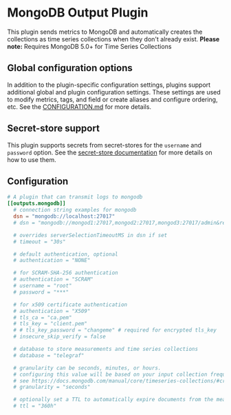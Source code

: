 # MongoDB Output Plugin

This plugin sends metrics to MongoDB and automatically creates the collections
as time series collections when they don't already exist.  **Please note:**
Requires MongoDB 5.0+ for Time Series Collections

## Global configuration options <!-- @/docs/includes/plugin_config.md -->

In addition to the plugin-specific configuration settings, plugins support
additional global and plugin configuration settings. These settings are used to
modify metrics, tags, and field or create aliases and configure ordering, etc.
See the [CONFIGURATION.md][CONFIGURATION.md] for more details.

[CONFIGURATION.md]: ../../../docs/CONFIGURATION.md#plugins

## Secret-store support

This plugin supports secrets from secret-stores for the `username` and
`password` option.
See the [secret-store documentation][SECRETSTORE] for more details on how
to use them.

[SECRETSTORE]: ../../../docs/CONFIGURATION.md#secret-store-secrets

## Configuration

```toml @sample.conf
# A plugin that can transmit logs to mongodb
[[outputs.mongodb]]
  # connection string examples for mongodb
  dsn = "mongodb://localhost:27017"
  # dsn = "mongodb://mongod1:27017,mongod2:27017,mongod3:27017/admin&replicaSet=myReplSet&w=1"

  # overrides serverSelectionTimeoutMS in dsn if set
  # timeout = "30s"

  # default authentication, optional
  # authentication = "NONE"

  # for SCRAM-SHA-256 authentication
  # authentication = "SCRAM"
  # username = "root"
  # password = "***"

  # for x509 certificate authentication
  # authentication = "X509"
  # tls_ca = "ca.pem"
  # tls_key = "client.pem"
  # # tls_key_password = "changeme" # required for encrypted tls_key
  # insecure_skip_verify = false

  # database to store measurements and time series collections
  # database = "telegraf"

  # granularity can be seconds, minutes, or hours.
  # configuring this value will be based on your input collection frequency.
  # see https://docs.mongodb.com/manual/core/timeseries-collections/#create-a-time-series-collection
  # granularity = "seconds"

  # optionally set a TTL to automatically expire documents from the measurement collections.
  # ttl = "360h"
```
